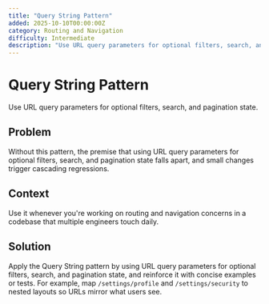 ```yaml
---
title: "Query String Pattern"
added: 2025-10-10T00:00:00Z
category: Routing and Navigation
difficulty: Intermediate
description: "Use URL query parameters for optional filters, search, and pagination state."
---
```

# Query String Pattern

Use URL query parameters for optional filters, search, and pagination state.

## Problem

Without this pattern, the premise that using URL query parameters for optional filters, search, and pagination state falls apart, and small changes trigger cascading regressions.

## Context

Use it whenever you're working on routing and navigation concerns in a codebase that multiple engineers touch daily.

## Solution

Apply the Query String pattern by using URL query parameters for optional filters, search, and pagination state, and reinforce it with concise examples or tests. For example, map `/settings/profile` and `/settings/security` to nested layouts so URLs mirror what users see.
